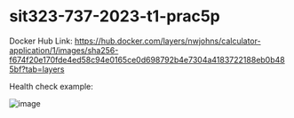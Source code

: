 # sit323-737-2023-t1-prac5p

Docker Hub Link: https://hub.docker.com/layers/nwjohns/calculator-application/1/images/sha256-f674f20e170fde4ed58c94e0165ce0d698792b4e7304a4183722188eb0b485bf?tab=layers

Health check example:

![image](https://user-images.githubusercontent.com/49460644/231692532-4025d9ee-7a60-426a-b6af-2b02c4722ef4.png)

